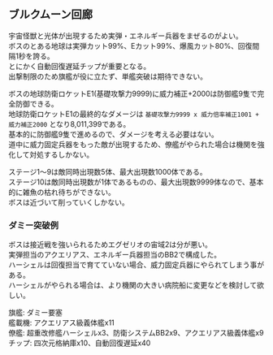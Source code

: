 ## ブルクムーン回廊

宇宙怪獣と光体が出現するため実弾・エネルギー兵器をまぜるのがよい。  
ボスのとある地球は実弾カット99%、Eカット99%、爆風カット80%、回復間隔1秒を誇る。  
とにかく自動回復遅延チップが重要となる。  
出撃制限のため旗艦が役に立たず、単艦突破は期待できない。  

ボスの地球防衛ロケットE1(基礎攻撃力9999)に威力補正+2000は防御艦9隻で完全防御できる。  
地球防衛ロケットE1の最終的なダメージは `基礎攻撃力9999 x 威力倍率補正1001 + 威力補正2000` となり8,011,399である。  
基本的に防御艦9隻で進めるので、ダメージを考える必要はない。  
道中に威力固定兵器をもった敵が出現するため、僚艦がやられた場合は機関を強化して対処するしかない。  

ステージ1～9は敵同時出現数5体、最大出現数1000体である。  
ステージ10は敵同時出現数が1体であるものの、最大出現数9999体なので、基本的に雑魚の枯れ待ちができない。  
ボスは近づいて削っていくしかない。  


### ダミー突破例

ボスは接近戦を強いられるためエグゼリオの宙域2は分が悪い。  
実弾担当のアクエリアス、エネルギー兵器担当のBB2で構成した。  
ハーシェルは回復担当で育てていない場合、威力固定兵器にやられてしまう事がある。  
ハーシェルがやられる場合は、より機関の大きい病院船に変更などを検討して欲しい。  

旗艦: ダミー要塞  
艦載機: アクエリアス級義体艦x11  
僚艦: 超重改修艦ハーシェルx3、防衛システムBB2x9、アクエリアス級義体艦x9  
チップ: 四次元格納庫x10、自動回復遅延x40  
